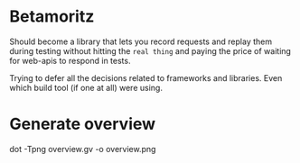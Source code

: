 # Betamoritz

Should become a library that lets you record requests and replay them during testing without hitting the `real thing` and paying the price of waiting for web-apis to respond in tests.

Trying to defer all the decisions related to frameworks and libraries. Even which build tool (if one at all) were using.

# Generate overview

dot -Tpng overview.gv -o overview.png



